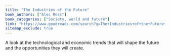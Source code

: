 ```yaml
---
title: "The Industries of the Future"
book_authors: ["Alec Ross"]
book_categories: ["Society, world and future"]
link: "https://www.goodreads.com/search?q=The+Industries+of+the+Future+Alec+Ross"
sitemap_exclude: true
---
```


A look at the technological and economic trends that will shape the future and the opportunities they will create.
